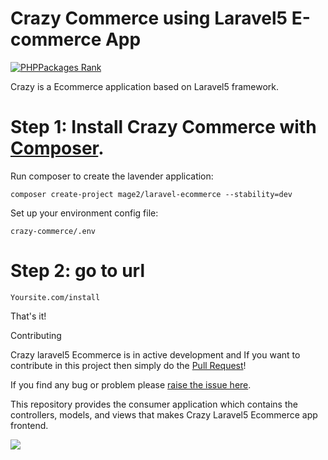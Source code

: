 # Crazy Commerce using Laravel5 E-commerce App

[![PHPPackages Rank](http://phppackages.org/p/mage2/laravel-ecommerce/badge/rank.svg)](http://phppackages.org/p/mage2/laravel-ecommerce)

Crazy is a Ecommerce application based on Laravel5 framework.

# Step 1: Install Crazy Commerce with [Composer](https://getcomposer.org/download/).

Run composer to create the lavender application:

    composer create-project mage2/laravel-ecommerce --stability=dev
    
Set up your environment config file:

    crazy-commerce/.env    

# Step 2: go to url

    Yoursite.com/install
    
That's it!

Contributing


Crazy laravel5 Ecommerce is in active development and If you want to contribute in this project then simply do the [Pull Request](https://github.com/mage2/laravel-ecommerce/pulls)!

If you find any bug or problem please [raise the issue here](https://github.com/mage2/laravel-ecommerce/issues/new).

This repository provides the consumer application which contains the controllers, models, and views that makes Crazy Laravel5 Ecommerce
app frontend.




[![](https://ga-beacon.appspot.com/UA-79831356-1/laravel-ecommerce?pixel)](https://github.com/mage2/laravel-ecommerce)
